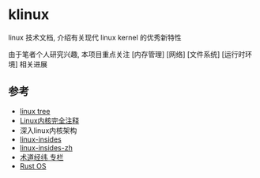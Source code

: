 # klinux

linux 技术文档, 介绍有关现代 linux kernel 的优秀新特性

由于笔者个人研究兴趣, 本项目重点关注 [内存管理] [网络] [文件系统] [运行时环境] 相关进展

## 参考

- [linux tree](https://git.kernel.org/pub/scm/linux/kernel/git/torvalds/linux.git/tree/)
- [Linux内核完全注释](http://oldlinux.org/download/CLK-5.0-WithCover.pdf)
- 深入linux内核架构
- [linux-insides](https://github.com/0xAX/linux-insides)
- [linux-insides-zh](https://github.com/MintCN/linux-insides-zh)
- [术道经纬 专栏](https://www.zhihu.com/column/c_1108400140804726784)
- [Rust OS](https://os.phil-opp.com/zh-CN/)
